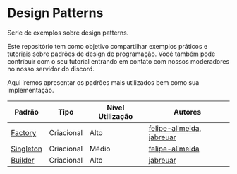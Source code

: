 # Design Patterns
Serie de exemplos sobre design patterns. 

Este repositório tem como objetivo compartilhar exemplos práticos e tutoriais sobre padrões de design de programação. Você também pode contribuir com o seu tutorial entrando em contato com nossos moderadores no nosso servidor do discord.

Aqui iremos apresentar os padrões mais utilizados bem como sua implementação.

Padrão| Tipo | Nível Utilização | Autores
------- | ------- | ------- | -------
[Factory](https://github.com/Pampa-Devs/design-patterns-factory) | Criacional | Alto | [felipe-allmeida](https://github.com/felipe-allmeida), [jabreuar](https://github.com/jabreuar)
[Singleton](https://github.com/Pampa-Devs/design-patterns-singleton) | Criacional | Médio | [felipe-allmeida](https://github.com/felipe-allmeida)
[Builder](https://github.com/Pampa-Devs/design-patterns-builder) | Criacional | Alto | [jabreuar](https://github.com/jabreuar)

